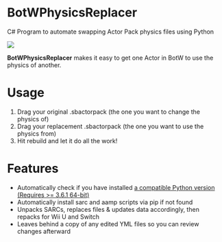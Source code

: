 # BotWPhysicsReplacer
C# Program to automate swapping Actor Pack physics files using Python

![](https://i.imgur.com/NhhaDB7.png)

**BotWPhysicsReplacer** makes it easy to get one Actor in BotW to use the physics of another.
# Usage
1. Drag your original .sbactorpack (the one you want to change the physics of)
2. Drag your replacement .sbactorpack (the one you want to use the physics from)
3. Hit rebuild and let it do all the work!
# Features
- Automatically check if you have installed [a compatible Python version (Requires >= 3.6.1 64-bit)](https://www.python.org/ftp/python/3.7.8/python-3.7.8-amd64.exe)
- Automatically install sarc and aamp scripts via pip if not found
- Unpacks SARCs, replaces files & updates data accordingly, then repacks for Wii U and Switch
- Leaves behind a copy of any edited YML files so you can review changes afterward
